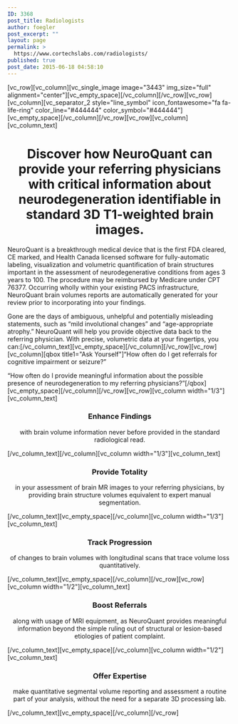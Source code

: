 ```yaml
---
ID: 3368
post_title: Radiologists
author: foegler
post_excerpt: ""
layout: page
permalink: >
  https://www.cortechslabs.com/radiologists/
published: true
post_date: 2015-06-18 04:58:10
---
```

[vc_row][vc_column][vc_single_image image="3443" img_size="full" alignment="center"][vc_empty_space][/vc_column][/vc_row][vc_row][vc_column][vc_separator_2 style="line_symbol" icon_fontawesome="fa fa-life-ring" color_line="#444444" color_symbol="#444444"][vc_empty_space][/vc_column][/vc_row][vc_row][vc_column][vc_column_text]
<h1 style="text-align: center;"><strong>Discover how NeuroQuant can provide your referring physicians with critical information about neurodegeneration identifiable in standard 3D T1-weighted brain images.</strong></h1>
NeuroQuant is a breakthrough medical device that is the first FDA cleared, CE marked, and Health Canada licensed software for fully-automatic labeling, visualization and volumetric quantification of brain structures important in the assessment of neurodegenerative conditions from ages 3 years to 100. The procedure may be reimbursed by Medicare under CPT 76377. Occurring wholly within your existing PACS infrastructure, NeuroQuant brain volumes reports are automatically generated for your review prior to incorporating into your findings.

Gone are the days of ambiguous, unhelpful and potentially misleading statements, such as “mild involutional changes” and “age-appropriate atrophy.” NeuroQuant will help you provide objective data back to the referring physician. With precise, volumetric data at your fingertips, you can:[/vc_column_text][vc_empty_space][/vc_column][/vc_row][vc_row][vc_column][qbox title1="Ask Yourself"]“How often do I get referrals for cognitive impairment or seizure?”

“How often do I provide meaningful information about the possible presence of neurodegeneration to my referring physicians?”[/qbox][vc_empty_space][/vc_column][/vc_row][vc_row][vc_column width="1/3"][vc_column_text]
<h3 style="text-align: center;"><strong>Enhance Findings</strong></h3>
<p style="text-align: center;">with brain volume information never before provided in the standard radiological read.</p>
[/vc_column_text][/vc_column][vc_column width="1/3"][vc_column_text]
<h3 style="text-align: center;"><strong>Provide Totality</strong></h3>
<p style="text-align: center;">in your assessment of brain MR images to your referring physicians, by providing brain structure volumes equivalent to expert manual segmentation.</p>
[/vc_column_text][vc_empty_space][/vc_column][vc_column width="1/3"][vc_column_text]
<h3 style="text-align: center;"><strong>Track Progression</strong></h3>
<p style="text-align: center;">of changes to brain volumes with longitudinal scans that trace volume loss quantitatively.</p>
[/vc_column_text][vc_empty_space][/vc_column][/vc_row][vc_row][vc_column width="1/2"][vc_column_text]
<h3 style="text-align: center;"><strong>Boost Referrals</strong></h3>
<p style="text-align: center;">along with usage of MRI equipment, as NeuroQuant provides meaningful information beyond the simple ruling out of structural or lesion-based etiologies of patient complaint.</p>
[/vc_column_text][vc_empty_space][/vc_column][vc_column width="1/2"][vc_column_text]
<h3 style="text-align: center;"><strong>Offer Expertise</strong></h3>
<p style="text-align: center;">make quantitative segmental volume reporting and assessment a routine part of your analysis, without the need for a separate 3D processing lab.</p>
[/vc_column_text][vc_empty_space][/vc_column][/vc_row]